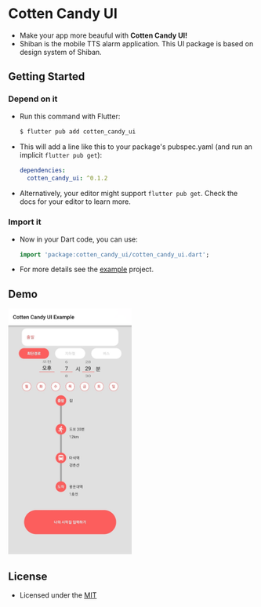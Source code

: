 

# Cotten Candy UI

- Make your app more beauful with **Cotten Candy UI!**
- Shiban is the mobile TTS alarm application. This UI package is based on design system of Shiban.

## Getting Started

### Depend on it

 - Run this command with Flutter:

    ```bash
    $ flutter pub add cotten_candy_ui
    ```

 - This will add a line like this to your package's pubspec.yaml (and run an implicit `flutter pub get`):

    ```yaml
    dependencies:
      cotten_candy_ui: ^0.1.2
    ```

 - Alternatively, your editor might support `flutter pub get`. Check the docs for your editor to learn more.

### Import it

 - Now in your Dart code, you can use:

    ```dart
    import 'package:cotten_candy_ui/cotten_candy_ui.dart';
    ```

 - For more details see the [example](https://github.com/Team-Kelly/cotten_candy_ui/tree/main/example) project.

## Demo
<img width=50% src="https://github.com/Team-Kelly/cotten_candy_ui/blob/main/exam_image/ui_exam.png?raw=true" alt="ui_exam" style="zoom:20%;" />

## License

 - Licensed under the [MIT](https://github.com/Team-Kelly/cotten_candy_ui/blob/main/LICENSE)
